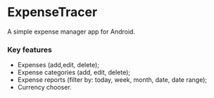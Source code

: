 # ExpenseTracer

A simple expense manager app for Android.

### Key features

- Expenses (add,edit, delete);
- Expense categories (add, edit, delete);
- Expense reports (filter by: today, week, month, date, date range);
- Currency chooser. 

